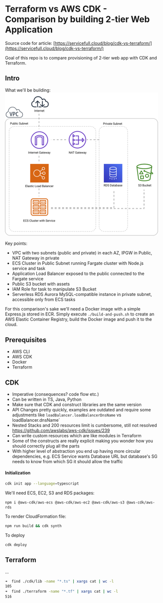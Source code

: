 # Terraform vs AWS CDK - Comparison by building 2-tier Web Application

Source code for article: [https://servicefull.cloud/blog/cdk-vs-terraform/](https://servicefull.cloud/blog/cdk-vs-terraform/)

Goal of this repo is to compare provisioning of 2-tier web app with CDK and Terraform.

## Intro

What we'll be building:
![Infra](assets/infra.svg?sanitize=true 'Infra')

Key points:

- VPC with two subnets (public and private) in each AZ, IPGW in Public, NAT Gateway in private
- ECS Cluster in Public Subnet running Fargate cluster with Node.js service and task
- Application Load Balancer exposed to the public connected to the Fargate service
- Public S3 bucket with assets
- IAM Role for task to manipulate S3 Bucket
- Serverless RDS Aurora MySQL-compatible instance in private subnet, accessible only from ECS tasks

For this comparison's sake we'll need a Docker image with a simple Express.js stored in ECR. Simply execute `./build-and-push.sh` to create an AWS Elastic Container Registry, build the Docker image and push it to the cloud.

## Prerequisites

- AWS CLI
- AWS CDK
- Docker
- Terraform

## CDK

- Imperative (consequences? code flow etc.)
- Can be written in TS, Java, Python
- Make sure that CDK and construct libraries are the same version
- API Changes pretty quickly, examples are outdated and require some adjustments like `loadBalancer.loadBalancerDnsName` vs loadBalancer.dnsName`
- Nested Stacks and 200 resources limit is cumbersome, still not resolved https://github.com/awslabs/aws-cdk/issues/239
- Can write custom resources which are like modules in Terraform
- Some of the constructs are really explicit making you wonder how you should correctly plug all the parts
- With higher level of abstraction you end up having more circular dependencies, e.g. ECS Service wants Database URL but database's SG needs to know from which SG it should allow the traffic

#### Initialization

```sh
cdk init app --language=typescript
```

We'll need ECS, EC2, S3 and RDS packages:

```
npm i @aws-cdk/aws-ecs @aws-cdk/aws-ec2 @aws-cdk/aws-s3 @aws-cdk/aws-rds
```

To render CloudFormation file:

```sh
npm run build && cdk synth
```

To deploy

```sh
cdk deploy
```

## Terraform

...

```sh
➜  find ./cdk/lib -name "*.ts" | xargs cat | wc -l
105
➜  find ./terraform -name "*.tf" | xargs cat | wc -l
516
```
